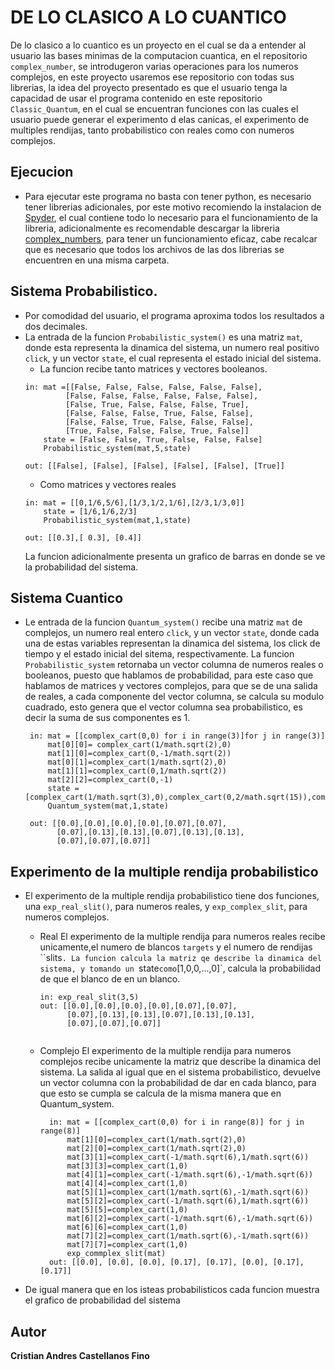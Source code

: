 # DE LO CLASICO A LO CUANTICO
De lo clasico a lo cuantico es un proyecto en el cual se da a entender al usuario las bases minimas de la computacion cuantica, en el repositorio `complex_number`, se introdugeron varias operaciones para los numeros complejos, en este proyecto usaremos ese repositorio con todas sus librerias, la idea del proyecto presentado es que el usuario tenga la capacidad de usar el programa contenido en este repositorio `Classic_Quantum`, en el cual se encuentran funciones con las cuales el usuario puede generar el experimento d elas canicas, el experimento de multiples rendijas, tanto probabilistico con reales como con numeros complejos.
## Ejecucion
+ Para ejecutar este programa no basta con tener python, es necesario tener librerias adicionales, por este motivo recomiendo la instalacion de [Spyder](https://www.spyder-ide.org/), el cual contiene todo lo necesario para el funcionamiento de la libreria, adicionalmente es recomendable descargar la libreria [complex_numbers](https://github.com/cristian2306/Complex_numbers), para tener un funcionamiento eficaz, cabe recalcar que es necesario que todos los archivos de las dos librerias se encuentren en una misma carpeta.

## Sistema Probabilistico.
+ Por comodidad del usuario, el programa aproxima todos los resultados a dos decimales.
+ La entrada de la funcion `Probabilistic_system()` es una matriz `mat`, donde esta representa la dinamica del sistema, un numero real positivo `click`, y un vector `state`, el cual representa el estado inicial del sistema.
   - La funcion recibe tanto matrices y vectores booleanos.
   ```
   in: mat =[[False, False, False, False, False, False],
            [False, False, False, False, False, False],
            [False, True, False, False, False, True],
            [False, False, False, True, False, False],
            [False, False, True, False, False, False],
            [True, False, False, False, True, False]] 
       state = [False, False, True, False, False, False]
       Probabilistic_system(mat,5,state)
  
  out: [[False], [False], [False], [False], [False], [True]]
   ```
  - Como matrices y vectores reales
  ```
  in: mat = [[0,1/6,5/6],[1/3,1/2,1/6],[2/3,1/3,0]]
      state = [1/6,1/6,2/3]
      Probabilistic_system(mat,1,state)
      
  out: [[0.3],[ 0.3], [0.4]]
  
  ```
  La funcion adicionalmente presenta un grafico de barras en donde se ve la probabilidad del sistema.
  
## Sistema Cuantico
+ Le entrada de la funcion `Quantum_system()` recibe una matriz `mat` de complejos, un numero real entero `click`, y un vector `state`, donde cada una de estas variables representan la dinamica del sistema, los click de tiempo y el estado inicial del sitema, respectivamente.
La funcion `Probabilistic_system` retornaba un vector columna de numeros reales o booleanos, puesto que hablamos de probabilidad, para este caso que hablamos de matrices y vectores complejos, para que se de una salida de reales, a cada componente del vector columna, se calcula su modulo cuadrado, esto genera que el vector columna sea probabilistico, es decir la suma de sus componentes es 1.
   ```
    in: mat = [[complex_cart(0,0) for i in range(3)]for j in range(3)]
        mat[0][0]= complex_cart(1/math.sqrt(2),0)
        mat[1][0]=complex_cart(0,-1/math.sqrt(2))
        mat[0][1]=complex_cart(1/math.sqrt(2),0)
        mat[1][1]=complex_cart(0,1/math.sqrt(2))
        mat[2][2]=complex_cart(0,-1)
        state = [complex_cart(1/math.sqrt(3),0),complex_cart(0,2/math.sqrt(15)),complex_cart(math.sqrt(2/5),0)]
        Quantum_system(mat,1,state)
        
    out: [[0.0],[0.0],[0.0],[0.0],[0.07],[0.07],
          [0.07],[0.13],[0.13],[0.07],[0.13],[0.13],
          [0.07],[0.07],[0.07]] 
   ```
## Experimento de la multiple rendija probabilistico
+ El experimento de la multiple rendija probabilistico tiene dos funciones, una `exp_real_slit()`, para numeros reales, y `exp_complex_slit`, para numeros complejos.
   - Real
      El experimento de la multiple rendija para numeros reales recibe unicamente,el numero de blancos `targets` y el numero de rendijas ``slits`. La funcion calcula la matriz qe describe la dinamica del sistema, y tomando un `state` como `[1,0,0,...,0]`, calcula la probabilidad de que el blanco de en un blanco.
      ```
      in: exp_real_slit(3,5)
      out: [[0.0],[0.0],[0.0],[0.0],[0.07],[0.07],
            [0.07],[0.13],[0.13],[0.07],[0.13],[0.13],
            [0.07],[0.07],[0.07]]
            
     ```
   - Complejo
      El experimento de la multiple rendija para numeros complejos recibe unicamente la matriz que describe la dinamica del sistema. La salida al igual que en el sistema probabilistico, devuelve un vector columna con la probabilidad de dar en cada blanco, para que esto se cumpla se calcula de la misma manera que en Quantum_system.
      
      ```
        in: mat = [[complex_cart(0,0) for i in range(8)] for j in range(8)]
            mat[1][0]=complex_cart(1/math.sqrt(2),0) 
            mat[2][0]=complex_cart(1/math.sqrt(2),0)
            mat[3][1]=complex_cart(-1/math.sqrt(6),1/math.sqrt(6))
            mat[3][3]=complex_cart(1,0)
            mat[4][1]=complex_cart(-1/math.sqrt(6),-1/math.sqrt(6))      
            mat[4][4]=complex_cart(1,0)
            mat[5][1]=complex_cart(1/math.sqrt(6),-1/math.sqrt(6))
            mat[5][2]=complex_cart(-1/math.sqrt(6),1/math.sqrt(6))
            mat[5][5]=complex_cart(1,0)
            mat[6][2]=complex_cart(-1/math.sqrt(6),-1/math.sqrt(6))
            mat[6][6]=complex_cart(1,0)
            mat[7][2]=complex_cart(1/math.sqrt(6),-1/math.sqrt(6))
            mat[7][7]=complex_cart(1,0)
            exp_commplex_slit(mat)
        out: [[0.0], [0.0], [0.0], [0.17], [0.17], [0.0], [0.17], [0.17]]
      ```
+ De igual manera que en los isteas probabilisticos cada funcion muestra el grafico de probabilidad del sistema
## Autor
__Cristian Andres Castellanos Fino__
  


